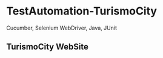 # TestAutomation-TurismoCity

Cucumber, Selenium WebDriver, Java, JUnit

<h2>TurismoCity WebSite</h2>

